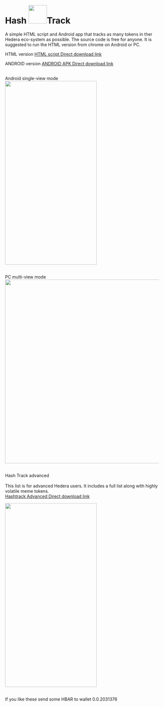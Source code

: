 # Hash <image src="https://scontent-ord5-1.xx.fbcdn.net/v/t1.15752-9/350364405_1706877683058238_840596150748564760_n.png?_nc_cat=106&ccb=1-7&_nc_sid=ae9488&_nc_ohc=va-ozH6t4wcAX9__VeL&_nc_ht=scontent-ord5-1.xx&oh=03_AdQj4rztQjItIiCnWjZh4cKGgcA1t35sXb9_ESPKkPTlnA&oe=649CC2F2" width="60" height="60" >Track

A simple HTML script and Android app that tracks as many tokens in ther Hedera eco-system as possible.
The source code is free for anyone.
It is suggested to run the HTML version  from chrome on Android or PC.

 HTML version
 <a href="https://cdn.fbsbx.com/v/t59.2708-21/350282182_965934374550258_9047024795384798044_n.html/Index.html?_nc_cat=101&ccb=1-7&_nc_sid=0cab14&_nc_ohc=hDoI9h2RGMQAX_gPrc_&_nc_ht=cdn.fbsbx.com&oh=03_AdQmdGeCfnU8amsEV7U_cS5Hr3GtmU2sNsY9oddY64slkg&oe=64784803&dl=1">HTML script Direct download link</a>
 
  ANDROID version
 <a href="https://cdn.fbsbx.com/v/t59.2708-21/350238004_205995435679687_516385718355421703_n.apk/_Hashtrack_17155919.apk?_nc_cat=107&ccb=1-7&_nc_sid=0cab14&_nc_ohc=FCJU2HGlPBEAX_qMMT8&_nc_ht=cdn.fbsbx.com&oh=03_AdRGMyo4sQrZrRnmpFeTAYC75uFiVn6Lk2gfZvkpHBpKBQ&oe=6476D673&dl=1"> ANDROID APK  Direct download link</a>
 
<br> Android single-view mode</br>
 <image src="https://scontent-msp1-1.xx.fbcdn.net/v/t1.15752-9/344775230_910738746757791_1107924053613026783_n.png?_nc_cat=104&ccb=1-7&_nc_sid=ae9488&_nc_ohc=Z0fDkYsYLgkAX-HhVLF&_nc_ht=scontent-msp1-1.xx&oh=03_AdQ_-706WSQ2TNg38dqONLJ0F8aZ_XA-XEJqs2QS0g3fOw&oe=64A457EE" width="300" height="600" >
 
 <br> PC multi-view mode</br>
 <image src="https://scontent-ord5-2.xx.fbcdn.net/v/t1.15752-9/350023312_128472776916749_4884127378609950475_n.png?_nc_cat=103&ccb=1-7&_nc_sid=ae9488&_nc_ohc=bwgl-HKRAXIAX-o51kS&_nc_ht=scontent-ord5-2.xx&oh=03_AdQ5pH9bhwW8k6gjZvCPOlZTA9CUnBpjdfCoprGwuZ-sAg&oe=649DBA1E" width="900" height="600" >

 <br>Hash Track advanced</br>
 <br>This list is for advanced Hedera users. It includes a full list along with highly volatile meme tokens.</br>
 <a href="https://cdn.fbsbx.com/v/t59.2708-21/349461334_2022767514721455_7527966355647272772_n.html/Advanced-list.html?_nc_cat=101&ccb=1-7&_nc_sid=0cab14&_nc_ohc=gy7S7V3hL-sAX8R-95O&_nc_ht=cdn.fbsbx.com&oh=03_AdSti-CZRH--1PQ6HN5NkHnZt4R6QSDLToqJCvDVTuQrXg&oe=647744D5&dl=1"> Hashtrack Advanced Direct download link</a>
 
 <image src="https://scontent-ord5-1.xx.fbcdn.net/v/t1.15752-9/350347300_1399920580786995_7962366737636499268_n.png?_nc_cat=111&ccb=1-7&_nc_sid=ae9488&_nc_ohc=4Ipe2yWIoBMAX-1XP2W&_nc_ht=scontent-ord5-1.xx&oh=03_AdQKlPWnt1vnkLYULBRxoFXjL_kCGnma2xkMKA02AtQ7RQ&oe=649CC5EF" width="300" height="600" >
 
 <br> If you like these send some HBAR to wallet 0.0.2031376</br>
 
 

